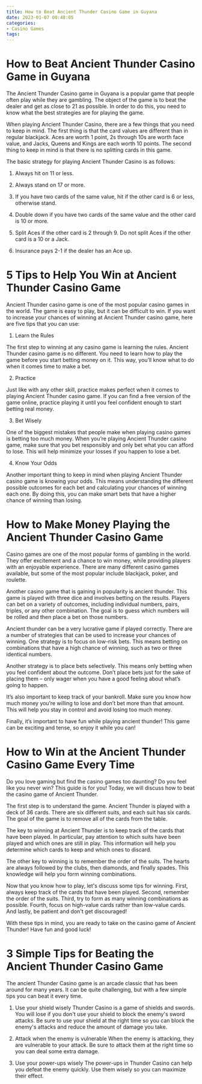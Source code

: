```yaml
---
title: How to Beat Ancient Thunder Casino Game in Guyana
date: 2023-01-07 00:48:05
categories:
- Casino Games
tags:
---
```



#  How to Beat Ancient Thunder Casino Game in Guyana

The Ancient Thunder Casino game in Guyana is a popular game that people often play while they are gambling. The object of the game is to beat the dealer and get as close to 21 as possible. In order to do this, you need to know what the best strategies are for playing the game.

When playing Ancient Thunder Casino, there are a few things that you need to keep in mind. The first thing is that the card values are different than in regular blackjack. Aces are worth 1 point, 2s through 10s are worth face value, and Jacks, Queens and Kings are each worth 10 points. The second thing to keep in mind is that there is no splitting cards in this game.

The basic strategy for playing Ancient Thunder Casino is as follows:

1) Always hit on 11 or less.

2) Always stand on 17 or more.

3) If you have two cards of the same value, hit if the other card is 6 or less, otherwise stand.

4) Double down if you have two cards of the same value and the other card is 10 or more.


5) Split Aces if the other card is 2 through 9. Do not split Aces if the other card is a 10 or a Jack.

6) Insurance pays 2-1 if the dealer has an Ace up.

#  5 Tips to Help You Win at Ancient Thunder Casino Game

Ancient Thunder casino game is one of the most popular casino games in the world. The game is easy to play, but it can be difficult to win. If you want to increase your chances of winning at Ancient Thunder casino game, here are five tips that you can use:

1. Learn the Rules

The first step to winning at any casino game is learning the rules. Ancient Thunder casino game is no different. You need to learn how to play the game before you start betting money on it. This way, you’ll know what to do when it comes time to make a bet.

2. Practice

Just like with any other skill, practice makes perfect when it comes to playing Ancient Thunder casino game. If you can find a free version of the game online, practice playing it until you feel confident enough to start betting real money.

3. Bet Wisely

One of the biggest mistakes that people make when playing casino games is betting too much money. When you’re playing Ancient Thunder casino game, make sure that you bet responsibly and only bet what you can afford to lose. This will help minimize your losses if you happen to lose a bet.

4. Know Your Odds

Another important thing to keep in mind when playing Ancient Thunder casino game is knowing your odds. This means understanding the different possible outcomes for each bet and calculating your chances of winning each one. By doing this, you can make smart bets that have a higher chance of winning than losing.

#  How to Make Money Playing the Ancient Thunder Casino Game

Casino games are one of the most popular forms of gambling in the world. They offer excitement and a chance to win money, while providing players with an enjoyable experience. There are many different casino games available, but some of the most popular include blackjack, poker, and roulette.

Another casino game that is gaining in popularity is ancient thunder. This game is played with three dice and involves betting on the results. Players can bet on a variety of outcomes, including individual numbers, pairs, triples, or any other combination. The goal is to guess which numbers will be rolled and then place a bet on those numbers.

Ancient thunder can be a very lucrative game if played correctly. There are a number of strategies that can be used to increase your chances of winning. One strategy is to focus on low-risk bets. This means betting on combinations that have a high chance of winning, such as two or three identical numbers.

Another strategy is to place bets selectively. This means only betting when you feel confident about the outcome. Don’t place bets just for the sake of placing them – only wager when you have a good feeling about what’s going to happen.

It’s also important to keep track of your bankroll. Make sure you know how much money you’re willing to lose and don’t bet more than that amount. This will help you stay in control and avoid losing too much money.

Finally, it’s important to have fun while playing ancient thunder! This game can be exciting and tense, so enjoy it while you can!

#  How to Win at the Ancient Thunder Casino Game Every Time

Do you love gaming but find the casino games too daunting? Do you feel like you never win? This guide is for you! Today, we will discuss how to beat the casino game of Ancient Thunder.

The first step is to understand the game. Ancient Thunder is played with a deck of 36 cards. There are six different suits, and each suit has six cards. The goal of the game is to remove all of the cards from the table.

The key to winning at Ancient Thunder is to keep track of the cards that have been played. In particular, pay attention to which suits have been played and which ones are still in play. This information will help you determine which cards to keep and which ones to discard.

The other key to winning is to remember the order of the suits. The hearts are always followed by the clubs, then diamonds, and finally spades. This knowledge will help you form winning combinations.

Now that you know how to play, let's discuss some tips for winning. First, always keep track of the cards that have been played. Second, remember the order of the suits. Third, try to form as many winning combinations as possible. Fourth, focus on high-value cards rather than low-value cards. And lastly, be patient and don't get discouraged!


With these tips in mind, you are ready to take on the casino game of Ancient Thunder! Have fun and good luck!

#  3 Simple Tips for Beating the Ancient Thunder Casino Game

The ancient Thunder Casino game is an arcade classic that has been around for many years. It can be quite challenging, but with a few simple tips you can beat it every time.

1. Use your shield wisely
Thunder Casino is a game of shields and swords. You will lose if you don't use your shield to block the enemy's sword attacks. Be sure to use your shield at the right time so you can block the enemy's attacks and reduce the amount of damage you take.

2. Attack when the enemy is vulnerable
When the enemy is attacking, they are vulnerable to your attack. Be sure to attack them at the right time so you can deal some extra damage.

3. Use your power-ups wisely
The power-ups in Thunder Casino can help you defeat the enemy quickly. Use them wisely so you can maximize their effect.